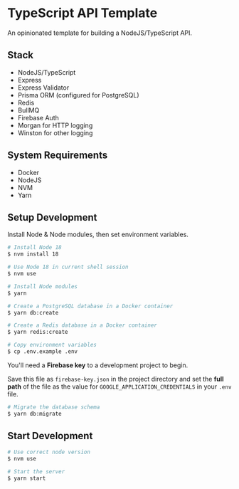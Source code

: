 # TypeScript API Template
An opinionated template for building a NodeJS/TypeScript API.

## Stack
* NodeJS/TypeScript
* Express
* Express Validator
* Prisma ORM (configured for PostgreSQL)
* Redis
* BullMQ
* Firebase Auth
* Morgan for HTTP logging
* Winston for other logging

## System Requirements
* Docker
* NodeJS
* NVM
* Yarn

## Setup Development
Install Node & Node modules, then set environment variables.
```bash
# Install Node 18
$ nvm install 18

# Use Node 18 in current shell session
$ nvm use

# Install Node modules
$ yarn

# Create a PostgreSQL database in a Docker container
$ yarn db:create

# Create a Redis database in a Docker container
$ yarn redis:create

# Copy environment variables
$ cp .env.example .env
```
You'll need a **Firebase key** to a development project to begin.

Save this file as `firebase-key.json` in the project directory and set the **full path** of the file as the value for `GOOGLE_APPLICATION_CREDENTIALS` in your `.env` file.
```bash
# Migrate the database schema 
$ yarn db:migrate
```

## Start Development
```bash
# Use correct node version
$ nvm use

# Start the server
$ yarn start
```
